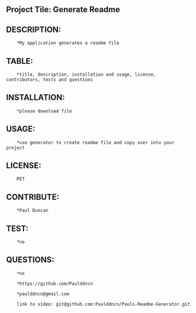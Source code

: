    
## Project Tile: Generate Readme

        

## DESCRIPTION:

        *My application generates a readme file

## TABLE:

        *title, description, installation and usage, license, contributors, tests and questions

## INSTALLATION:

        *please download file

## USAGE:

        *use generator to create readme file and copy over into your project

## LICENSE:

        MIT

## CONTRIBUTE:

        *Paul Duncan

## TEST:

        *no 

## QUESTIONS:

        *no

        *https://github.com/Paulddncn

        *paulddncn@gmail.com
        
        link to video: git@github.com:Paulddncn/Pauls-Readme-Generator.git